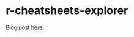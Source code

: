 # r-cheatsheets-explorer

Blog post [here](https://databreadcrumbs.com/posts/2021-03-12-r-cheatsheets-search-table/).
